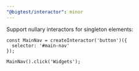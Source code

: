 ```yaml
---
"@bigtest/interactor": minor
---
```


Support nullary interactors for singleton elements:

```
const MainNav = createInteractor('button')({
  selector: '#main-nav'
});

MainNav().click('Widgets');
```
